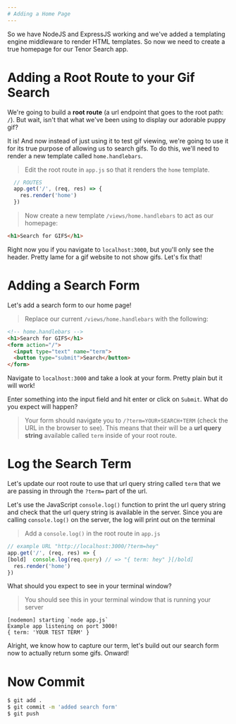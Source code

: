 ```yaml
---
# Adding a Home Page
---
```


So we have NodeJS and ExpressJS working and we've added a templating engine middleware to render HTML templates. So now we need to create a true homepage for our Tenor Search app.

# Adding a Root Route to your Gif Search

We're going to build a **root route** (a url endpoint that goes to the root path: `/`). But wait, isn't that what we've been using to display our adorable puppy gif?

It is! And now instead of just using it to test gif viewing, we're going to use it for its true purpose of allowing us to search gifs. To do this, we'll need to render a new template called `home.handlebars`.


> Edit the root route in `app.js` so that it renders the `home` template.

```js
  // ROUTES
  app.get('/', (req, res) => {
    res.render('home')
  })
```

> Now create a new template `/views/home.handlebars` to act as our homepage:

```html
<h1>Search for GIFS</h1>
```

Right now you if you navigate to `localhost:3000`, but you'll only see the header. Pretty lame for a gif website to not show gifs. Let's fix that!

# Adding a Search Form

Let's add a search form to our home page!

> Replace our current `/views/home.handlebars` with the following:

```html
<!-- home.handlebars -->
<h1>Search for GIFS</h1>
<form action="/">
  <input type="text" name="term">
  <button type="submit">Search</button>
</form>
```

Navigate to `localhost:3000` and take a look at your form. Pretty plain but it will work!

Enter something into the input field and hit enter or click on `Submit`. What do you expect will happen?

> Your form should navigate you to `/?term=YOUR+SEARCH+TERM` (check the URL in the browser to see). This means that their will be a **url query string** available called `term` inside of your root route.

# Log the Search Term

Let's update our root route to use that url query string called `term` that we are passing in through the `?term=` part of the url.

Let's use the JavaScript `console.log()` function to print the url query string and check that the url query string is available in the server. Since you are calling `console.log()` on the server, the log will print out on the terminal

> Add a `console.log()` in the root route in `app.js`

```js
// example URL "http://localhost:3000/?term=hey"
app.get('/', (req, res) => {
[bold]  console.log(req.query) // => "{ term: hey" }[/bold]
  res.render('home')
})
```

What should you expect to see in your terminal window?

> You should see this in your terminal window that is running your server

```
[nodemon] starting `node app.js`
Example app listening on port 3000!
{ term: 'YOUR TEST TERM' }
```

Alright, we know how to capture our term, let's build out our search form now to actually return some gifs. Onward!

# Now Commit

```bash
$ git add .
$ git commit -m 'added search form'
$ git push
```
